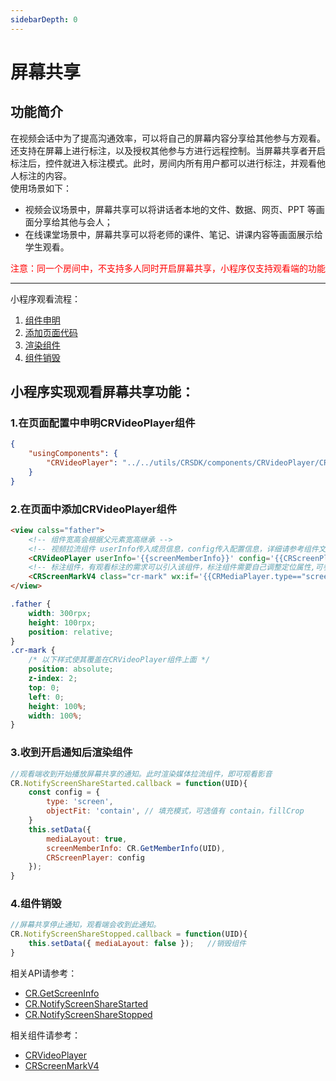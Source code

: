 ```yaml
---
sidebarDepth: 0
--- 
```


# 屏幕共享 

<h2 id=introduction>功能简介</h2>

在视频会话中为了提高沟通效率，可以将自己的屏幕内容分享给其他参与方观看。还支持在屏幕上进行标注，以及授权其他参与方进行远程控制。当屏幕共享者开启标注后，控件就进入标注模式。此时，房间内所有用户都可以进行标注，并观看他人标注的内容。  
使用场景如下：
* 视频会议场景中，屏幕共享可以将讲话者本地的文件、数据、网页、PPT 等画面分享给其他与会人；
* 在线课堂场景中，屏幕共享可以将老师的课件、笔记、讲课内容等画面展示给学生观看。

<font color="#FF0000">注意：同一个房间中，不支持多人同时开启屏幕共享，小程序仅支持观看端的功能</font>

-------

小程序观看流程：

1. [组件申明](#declare)
1. [添加页面代码](#wxml)
1. [渲染组件](#render)
1. [组件销毁](#destory)

<h2 id=role_watch>小程序实现观看屏幕共享功能：</h2> 

<h3 id=declare>1.在页面配置中申明CRVideoPlayer组件</h3> 

```json
{
    "usingComponents": {
        "CRVideoPlayer": "../../utils/CRSDK/components/CRVideoPlayer/CRVideoPlayer" //声明视频拉流组件，需定位到对应目录
    }
}
```

<h3 id=wxml>2.在页面中添加CRVideoPlayer组件</h3> 

```html
<view calss="father">
    <!-- 组件宽高会根据父元素宽高继承 -->
    <!-- 视频拉流组件 userInfo传入成员信息，config传入配置信息，详细请参考组件文档 -->
    <CRVideoPlayer userInfo='{{screenMemberInfo}}' config='{{CRScreenPlayer}}' wx:if='{{mediaLayout}}'></CRVideoPlayer>
    <!-- 标注组件，有观看标注的需求可以引入该组件，标注组件需要自己调整定位属性,可参考下面的CSS代码 -->
    <CRScreenMarkV4 class="cr-mark" wx:if='{{CRMediaPlayer.type=="screen"}}' config='{{CRMediaPlayer}}'></CRScreenMarkV4>
</view>
```

```css
.father {
    width: 300rpx;
    height: 100rpx;
    position: relative;
}
.cr-mark {
    /* 以下样式使其覆盖在CRVideoPlayer组件上面 */
    position: absolute;
    z-index: 2;
    top: 0;
    left: 0;
    height: 100%;
    width: 100%;
}
```

<h3 id=render>3.收到开启通知后渲染组件</h3> 

```js
//观看端收到开始播放屏幕共享的通知。此时渲染媒体拉流组件，即可观看影音
CR.NotifyScreenShareStarted.callback = function(UID){
    const config = {
        type: 'screen',
        objectFit: 'contain', // 填充模式，可选值有 contain，fillCrop
    }
    this.setData({
        mediaLayout: true,
        screenMemberInfo: CR.GetMemberInfo(UID),
        CRScreenPlayer: config
    });
}
```

<h3 id=destory>4.组件销毁</h3> 

```js
//屏幕共享停止通知，观看端会收到此通知。
CR.NotifyScreenShareStopped.callback = function(UID){
    this.setData({ mediaLayout: false });   //销毁组件
}

```

相关API请参考：
* [CR.GetScreenInfo](API.md#CRVideo_GetScreenInfo)
* [CR.NotifyScreenShareStarted](API.md#CRVideo_NotifyScreenShareStarted)
* [CR.NotifyScreenShareStopped](API.md#CRVideo_NotifyScreenShareStopped)

相关组件请参考：
* [CRVideoPlayer](API.md#CRVideoPlayer)
* [CRScreenMarkV4](API.md#CRScreenMarkV4)
